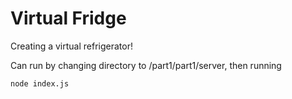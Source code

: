# Virtual Fridge
Creating a virtual refrigerator!

Can run by changing directory to /part1/part1/server, then running
```
node index.js
```
